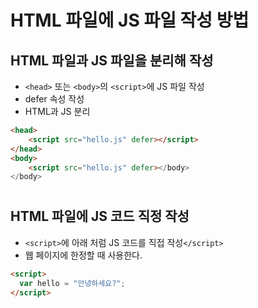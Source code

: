 # HTML 파일에 JS 파일 작성 방법

## HTML 파일과 JS 파일을 분리해 작성

- `<head>` 또는 `<body>`의 `<script>`에 JS 파일 작성
- defer 속성 작성
- HTML과 JS 분리

```html
<head>
    <script src="hello.js" defer></script>
</head>
<body>
    <script src="hello.js" defer></body>
</body>
```

#

## HTML 파일에 JS 코드 직정 작성

- `<script>`에 아래 처럼 JS 코드를 직접 작성`</script>`
- 웹 페이지에 한정할 때 사용한다.

```html
<script>
  var hello = "안녕하세요?";
</script>
```
